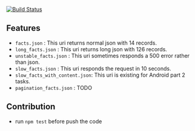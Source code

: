 [![Build Status](https://travis-ci.org/kpse/JsonHost.png?branch=master)](https://travis-ci.org/kpse/JsonHost)

## Features
- `facts.json` : This uri returns normal json with 14 records.
- `long_facts.json` : This uri returns long json with 126 records.
- `unstable_facts.json` : This uri sometimes responds a 500 error rather than json.
- `slow_facts.json` : This uri responds the request in 10 seconds.
- `slow_facts_with_content.json`: This uri is existing for Android part 2 tasks.
- `pagination_facts.json` : TODO

## Contribution
- run `npm test` before push the code

